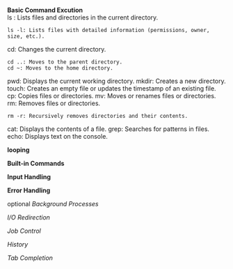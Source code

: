 **Basic Command Excution**<br>
ls
: Lists files and directories in the current directory.

    ls -l: Lists files with detailed information (permissions, owner, size, etc.).

cd: Changes the current directory.

    cd ..: Moves to the parent directory.
    cd ~: Moves to the home directory.

pwd: Displays the current working directory.
mkdir: Creates a new directory.
touch: Creates an empty file or updates the timestamp of an existing file.
cp: Copies files or directories.
mv: Moves or renames files or directories.
rm: Removes files or directories.

    rm -r: Recursively removes directories and their contents.

cat: Displays the contents of a file.
grep: Searches for patterns in files.
echo: Displays text on the console.

**looping**


**Built-in Commands**


**Input Handling**


**Error Handling**


optional
*Background Processes*

*I/O Redirection*

*Job Control*

*History*

*Tab Completion*

